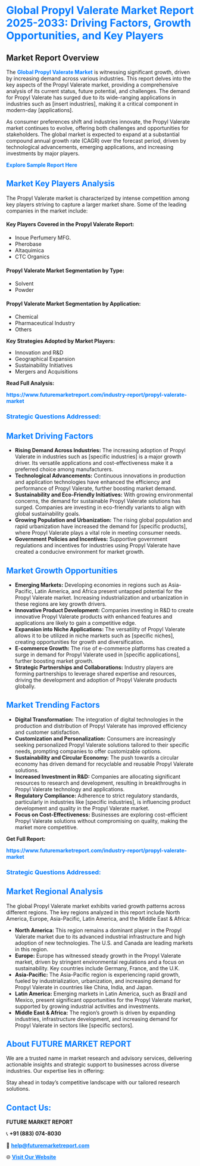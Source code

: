 <h1 style="color: #007BFF;">Global Propyl Valerate Market Report 2025-2033: Driving Factors, Growth Opportunities, and Key Players</h1>

<section id="overview">
<h2>Market Report Overview</h2>
<p>The <a href="https://www.futuremarketreport.com/industry-report/propyl-valerate-market" style="color: #007BFF; text-decoration: none;"><strong>Global Propyl Valerate Market</strong></a> is witnessing significant growth, driven by increasing demand across various industries. This report delves into the key aspects of the Propyl Valerate market, providing a comprehensive analysis of its current status, future potential, and challenges. The demand for Propyl Valerate has surged due to its wide-ranging applications in industries such as [insert industries], making it a critical component in modern-day [applications].</p>
<p>As consumer preferences shift and industries innovate, the Propyl Valerate market continues to evolve, offering both challenges and opportunities for stakeholders. The global market is expected to expand at a substantial compound annual growth rate (CAGR) over the forecast period, driven by technological advancements, emerging applications, and increasing investments by major players.</p>
</section>

<section id="overview">
<p><a href="https://www.futuremarketreport.com/request-sample/reportId=114750" style="color: #007BFF; text-decoration: none;"><strong>Explore Sample Report Here</strong></a></p>
</section>

<section id="key-players">
<h2 style="color: #007BFF;">Market Key Players Analysis</h2>
<p>The Propyl Valerate market is characterized by intense competition among key players striving to capture a larger market share. Some of the leading companies in the market include:</p>
<h4>Key Players Covered in the Propyl Valerate Report:</h4>
<ul><li>Inoue Perfumery MFG.</li><li>Pherobase</li><li>Altaquimica</li><li>CTC Organics</li></ul>
<h4>Propyl Valerate Market Segmentation by Type:</h4>
<ul><li>Solvent</li><li>Powder</li></ul>

<h4>Propyl Valerate Market Segmentation by Application:</h4>
<ul><li>Chemical</li><li>Pharmaceutical Industry</li><li>Others</li></ul>
<p><strong>Key Strategies Adopted by Market Players:</strong></p>
<ul>
<li>Innovation and R&D</li>
<li>Geographical Expansion</li>
<li>Sustainability Initiatives</li>
<li>Mergers and Acquisitions</li>
</ul>
</section>

<section>
<p><strong>Read Full Analysis: </strong></p><a href="https://www.futuremarketreport.com/industry-report/propyl-valerate-market" style="color: #007BFF; text-decoration: none;"><strong>https://www.futuremarketreport.com/industry-report/propyl-valerate-market</strong></a>
<h3 style="color: #007BFF;">Strategic Questions Addressed:</h3>
</section>

<section id="driving-factors">
<h2 style="color: #007BFF;">Market Driving Factors</h2>
<ul>
<li><strong>Rising Demand Across Industries:</strong> The increasing adoption of Propyl Valerate in industries such as [specific industries] is a major growth driver. Its versatile applications and cost-effectiveness make it a preferred choice among manufacturers.</li>
<li><strong>Technological Advancements:</strong> Continuous innovations in production and application technologies have enhanced the efficiency and performance of Propyl Valerate, further boosting market demand.</li>
<li><strong>Sustainability and Eco-Friendly Initiatives:</strong> With growing environmental concerns, the demand for sustainable Propyl Valerate solutions has surged. Companies are investing in eco-friendly variants to align with global sustainability goals.</li>
<li><strong>Growing Population and Urbanization:</strong> The rising global population and rapid urbanization have increased the demand for [specific products], where Propyl Valerate plays a vital role in meeting consumer needs.</li>
<li><strong>Government Policies and Incentives:</strong> Supportive government regulations and incentives for industries using Propyl Valerate have created a conducive environment for market growth.</li>
</ul>
</section>

<section id="growth-opportunities">
<h2 style="color: #007BFF;">Market Growth Opportunities</h2>
<ul>
<li><strong>Emerging Markets:</strong> Developing economies in regions such as Asia-Pacific, Latin America, and Africa present untapped potential for the Propyl Valerate market. Increasing industrialization and urbanization in these regions are key growth drivers.</li>
<li><strong>Innovative Product Development:</strong> Companies investing in R&D to create innovative Propyl Valerate products with enhanced features and applications are likely to gain a competitive edge.</li>
<li><strong>Expansion into Niche Applications:</strong> The versatility of Propyl Valerate allows it to be utilized in niche markets such as [specific niches], creating opportunities for growth and diversification.</li>
<li><strong>E-commerce Growth:</strong> The rise of e-commerce platforms has created a surge in demand for Propyl Valerate used in [specific applications], further boosting market growth.</li>
<li><strong>Strategic Partnerships and Collaborations:</strong> Industry players are forming partnerships to leverage shared expertise and resources, driving the development and adoption of Propyl Valerate products globally.</li>
</ul>
</section>

<section id="trending-factors">
<h2 style="color: #007BFF;">Market Trending Factors</h2>
<ul>
<li><strong>Digital Transformation:</strong> The integration of digital technologies in the production and distribution of Propyl Valerate has improved efficiency and customer satisfaction.</li>
<li><strong>Customization and Personalization:</strong> Consumers are increasingly seeking personalized Propyl Valerate solutions tailored to their specific needs, prompting companies to offer customizable options.</li>
<li><strong>Sustainability and Circular Economy:</strong> The push towards a circular economy has driven demand for recyclable and reusable Propyl Valerate solutions.</li>
<li><strong>Increased Investment in R&D:</strong> Companies are allocating significant resources to research and development, resulting in breakthroughs in Propyl Valerate technology and applications.</li>
<li><strong>Regulatory Compliance:</strong> Adherence to strict regulatory standards, particularly in industries like [specific industries], is influencing product development and quality in the Propyl Valerate market.</li>
<li><strong>Focus on Cost-Effectiveness:</strong> Businesses are exploring cost-efficient Propyl Valerate solutions without compromising on quality, making the market more competitive.</li>
</ul>
</section>

<section>
<p><strong>Get Full Report: </strong></p><a href="https://www.futuremarketreport.com/industry-report/propyl-valerate-market" style="color: #007BFF; text-decoration: none;"><strong>https://www.futuremarketreport.com/industry-report/propyl-valerate-market</strong></a>
<h3 style="color: #007BFF;">Strategic Questions Addressed:</h3>
</section>


<section id="regional-analysis">
<h2 style="color: #007BFF;">Market Regional Analysis</h2>
<p>The global Propyl Valerate market exhibits varied growth patterns across different regions. The key regions analyzed in this report include North America, Europe, Asia-Pacific, Latin America, and the Middle East & Africa:</p>
<ul>
<li><strong>North America:</strong> This region remains a dominant player in the Propyl Valerate market due to its advanced industrial infrastructure and high adoption of new technologies. The U.S. and Canada are leading markets in this region.</li>
<li><strong>Europe:</strong> Europe has witnessed steady growth in the Propyl Valerate market, driven by stringent environmental regulations and a focus on sustainability. Key countries include Germany, France, and the U.K.</li>
<li><strong>Asia-Pacific:</strong> The Asia-Pacific region is experiencing rapid growth, fueled by industrialization, urbanization, and increasing demand for Propyl Valerate in countries like China, India, and Japan.</li>
<li><strong>Latin America:</strong> Emerging markets in Latin America, such as Brazil and Mexico, present significant opportunities for the Propyl Valerate market, supported by growing industrial activities and investments.</li>
<li><strong>Middle East & Africa:</strong> The region’s growth is driven by expanding industries, infrastructure development, and increasing demand for Propyl Valerate in sectors like [specific sectors].</li>
</ul>
</section>

<footer>
<h2 style="color: #007BFF;">About FUTURE MARKET REPORT</h2>
<p>We are a trusted name in market research and advisory services, delivering actionable insights and strategic support to businesses across diverse industries. Our expertise lies in offering:</p>

<p>Stay ahead in today’s competitive landscape with our tailored research solutions.</p>

<h2 style="color: #007BFF;">Contact Us:</h2>
<p><strong>FUTURE MARKET REPORT</strong></p>
<p>📞 <strong>+91 (883) 074-8030</strong></p>
<p>📧 <strong><a href="mailto:help@futuremarketreport.com" style="color: #007BFF;">help@futuremarketreport.com</a></strong></p>
<p>🌐 <strong><a href="https://www.futuremarketreport.com/" style="color: #007BFF;">Visit Our Website</a></strong></p>
</footer>